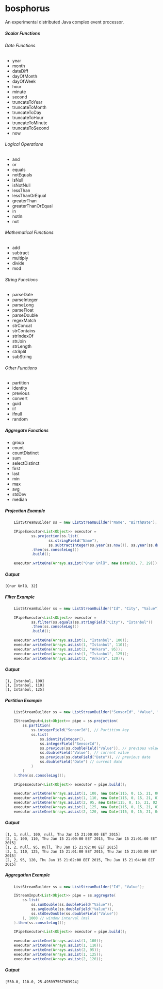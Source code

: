 bosphorus
====

An experimental distributed Java complex event processor.


#####  Scalar Functions
######  Date Functions
* year
* month
* dateDiff
* dayOfMonth
* dayOfWeek
* hour
* minute
* second
* truncateToYear
* truncateToMonth
* truncateToDay
* truncateToHour
* truncateToMinute
* truncateToSecond
* now

######  Logical Operations
* and
* or
* equals
* notEquals
* isNull
* isNotNull
* lessThan
* lessThanOrEqual
* greaterThan
* greaterThanOrEqual
* in
* notIn
* not

######  Mathematical Functions
* add
* subtract
* multiply
* divide
* mod

######  String Functions
* parseDate
* parseInteger
* parseLong
* parseFloat
* parseDouble
* regexMatch
* strConcat
* strContains
* strIndexOf
* strJoin
* strLength
* strSplit
* subString

######  Other Functions
* partition
* identity
* previous
* convert
* guid
* iif
* ifnull
* random

#####  Aggregate Functions
* group
* count
* countDistinct
* sum
* selectDistinct
* first
* last
* min
* max
* avg
* stdDev
* median



##### Projection Example

```java
	ListStreamBuilder ss = new ListStreamBuilder("Name", "BirthDate");
	
	IPipeExecutor<List<Object>> executor =
			ss.projection(ss.list(
					ss.stringField("Name"),
					ss.subtractInteger(ss.year(ss.now()), ss.year(ss.dateField("BirthDate")))))
			.then(ss.consoleLog())
			.build();
	
	executor.writeOne(Arrays.asList("Onur Ünlü", new Date(83, 7, 29)));

```

#####  Output
```
[Onur Ünlü, 32]

```


##### Filter Example

```java
	ListStreamBuilder ss = new ListStreamBuilder("Id", "City", "Value");
	
	IPipeExecutor<List<Object>> executor = 
			ss.filter(ss.equals(ss.stringField("City"), "İstanbul"))
			.then(ss.consoleLog())
			.build();
	
	executor.writeOne(Arrays.asList(1, "İstanbul", 100));
	executor.writeOne(Arrays.asList(1, "İstanbul", 110));
	executor.writeOne(Arrays.asList(2, "Ankara", 95));
	executor.writeOne(Arrays.asList(1, "İstanbul", 125));
	executor.writeOne(Arrays.asList(2, "Ankara", 120));

```

#####  Output
```
[1, İstanbul, 100]
[1, İstanbul, 110]
[1, İstanbul, 125]
```

##### Partition Example

```java
	ListStreamBuilder ss = new ListStreamBuilder("SensorId", "Value", "Date");

	IStreamInput<List<Object>> pipe = ss.projection(
		ss.partition(
			ss.integerField("SensorId"), // Partition key
			ss.list(
				ss.identityInteger(),
				ss.integerField("SensorId"),
				ss.previous(ss.doubleField("Value")), // previous value
				ss.doubleField("Value"), // current value
				ss.previous(ss.dateField("Date")), // previous date
				ss.doubleField("Date") // current date
			)
		)
	).then(ss.consoleLog());
	
	IPipeExecutor<List<Object>> executor = pipe.build();
	
	executor.writeOne(Arrays.asList(1, 100, new Date(115, 0, 15, 21, 00, 00)));
	executor.writeOne(Arrays.asList(1, 110, new Date(115, 0, 15, 21, 01, 00)));
	executor.writeOne(Arrays.asList(2, 95, new Date(115, 0, 15, 21, 02, 00)));
	executor.writeOne(Arrays.asList(1, 125, new Date(115, 0, 15, 21, 03, 00)));
	executor.writeOne(Arrays.asList(2, 120, new Date(115, 0, 15, 21, 04, 00)));

```

#####  Output
```
[1, 1, null, 100, null, Thu Jan 15 21:00:00 EET 2015]
[2, 1, 100, 110, Thu Jan 15 21:00:00 EET 2015, Thu Jan 15 21:01:00 EET 2015]
[1, 2, null, 95, null, Thu Jan 15 21:02:00 EET 2015]
[3, 1, 110, 125, Thu Jan 15 21:01:00 EET 2015, Thu Jan 15 21:03:00 EET 2015]
[2, 2, 95, 120, Thu Jan 15 21:02:00 EET 2015, Thu Jan 15 21:04:00 EET 2015]

```


##### Aggregation Example

```java
	ListStreamBuilder ss = new ListStreamBuilder("Id", "Value");

	IStreamInput<List<Object>> pipe = ss.aggregate(
		ss.list(
			ss.sumDouble(ss.doubleField("Value")),
			ss.avgDouble(ss.doubleField("Value")),
			ss.stdDevDouble(ss.doubleField("Value"))
		), 1000 // window interval (ms)
	).then(ss.consoleLog());
	
	IPipeExecutor<List<Object>> executor = pipe.build();
	
	executor.writeOne(Arrays.asList(1, 100));
	executor.writeOne(Arrays.asList(1, 110));
	executor.writeOne(Arrays.asList(2, 95));
	executor.writeOne(Arrays.asList(1, 125));
	executor.writeOne(Arrays.asList(2, 120));

```

#####  Output
```
[550.0, 110.0, 25.495097567963924]

```
